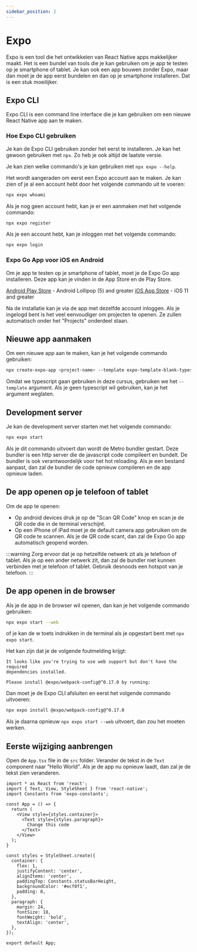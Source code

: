 ```yaml
---
sidebar_position: 2
---
```


# Expo

Expo is een tool die het ontwikkelen van React Native apps makkelijker maakt. Het is een bundel van tools die je kan gebruiken om je app te testen op je smartphone of tablet. Je kan ook een app bouwen zonder Expo, maar dan moet je de app eerst bundelen en dan op je smartphone installeren. Dat is een stuk moeilijker.

## Expo CLI

Expo CLI is een command line interface die je kan gebruiken om een nieuwe React Native app aan te maken. 

### Hoe Expo CLI gebruiken

Je kan de Expo CLI gebruiken zonder het eerst te installeren. Je kan het gewoon gebruiken met `npx`. Zo heb je ook altijd de laatste versie.

Je kan zien welke commando's je kan gebruiken met `npx expo --help`.

Het wordt aangeraden om eerst een Expo account aan te maken. Je kan zien of je al een account hebt door het volgende commando uit te voeren:

```bash
npx expo whoami
```

Als je nog geen account hebt, kan je er een aanmaken met het volgende commando:

```bash
npx expo register
```

Als je een account hebt, kan je inloggen met het volgende commando:

```bash
npx expo login
```

### Expo Go App voor iOS en Android

Om je app te testen op je smartphone of tablet, moet je de Expo Go app installeren. Deze app kan je vinden in de App Store en de Play Store.

[Android Play Store](https://play.google.com/store/apps/details?id=host.exp.exponent) - Android Lollipop (5) and greater
[iOS App Store](https://apps.apple.com/app/expo-go/id982107779) - iOS 11 and greater

Na de installatie kan je via de app met dezelfde account inloggen. Als je ingelogd bent is het veel eenvoudiger om projecten te openen. Ze zullen automatisch onder het "Projects" onderdeel staan.

## Nieuwe app aanmaken

Om een nieuwe app aan te maken, kan je het volgende commando gebruiken:

```bash
npx create-expo-app <project-name> --template expo-template-blank-typescript
```

Omdat we typescript gaan gebruiken in deze cursus, gebruiken we het `--template` argument. Als je geen typescript wil gebruiken, kan je het argument weglaten.

## Development server

Je kan de development server starten met het volgende commando:

```bash
npx expo start
```

Als je dit commando uitvoert dan wordt de Metro bundler gestart. Deze bundler is een http server die de javascript code compileert en bundelt. De bundler is ook verantwoordelijk voor het hot reloading. Als je een bestand aanpast, dan zal de bundler de code opnieuw compileren en de app opnieuw laden.

## De app openen op je telefoon of tablet

Om de app te openen:
- Op android devices druk je op de "Scan QR Code" knop en scan je de QR code die in de terminal verschijnt.
- Op een iPhone of iPad moet je de default camera app gebruiken om de QR code te scannen. Als je de QR code scant, dan zal de Expo Go app automatisch geopend worden.

:::warning
Zorg ervoor dat je op hetzelfde netwerk zit als je telefoon of tablet. Als je op een ander netwerk zit, dan zal de bundler niet kunnen verbinden met je telefoon of tablet. Gebruik desnoods een hotspot van je telefoon.
:::

## De app openen in de browser

Als je de app in de browser wil openen, dan kan je het volgende commando gebruiken:

```bash
npx expo start --web
```

of je kan de w toets indrukken in de terminal als je opgestart bent met `npx expo start`.

Het kan zijn dat je de volgende foutmelding krijgt:

```
It looks like you're trying to use web support but don't have the required
dependencies installed.

Please install @expo/webpack-config@^0.17.0 by running:
```

Dan moet je de Expo CLI afsluiten en eerst het volgende commando uitvoeren:

```bash
npx expo install @expo/webpack-config@^0.17.0
```

Als je daarna opnieuw `npx expo start --web` uitvoert, dan zou het moeten werken.

## Eerste wijziging aanbrengen

Open de `App.tsx` file in de `src` folder. Verander de tekst in de `Text` component naar "Hello World". Als je de app nu opnieuw laadt, dan zal je de tekst zien veranderen.

```tsx expo={}
import * as React from 'react';
import { Text, View, StyleSheet } from 'react-native';
import Constants from 'expo-constants';

const App = () => {
  return (
    <View style={styles.container}>
      <Text style={styles.paragraph}>
        Change this code
      </Text>
    </View>
  );
}

const styles = StyleSheet.create({
  container: {
    flex: 1,
    justifyContent: 'center',
    alignItems: 'center',
    paddingTop: Constants.statusBarHeight,
    backgroundColor: '#ecf0f1',
    padding: 8,
  },
  paragraph: {
    margin: 24,
    fontSize: 18,
    fontWeight: 'bold',
    textAlign: 'center',
  },
});

export default App;
```
